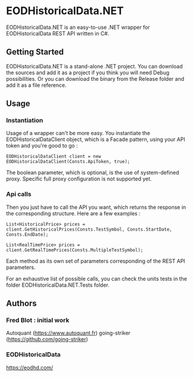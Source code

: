 # EODHistoricalData.NET


EODHistoricalData.NET is an easy-to-use .NET wrapper for EODHistoricalData REST API written in C#.

## Getting Started
EODHistoricalData.NET is a stand-alone .NET project.
You can download the sources and add it as a project if you think you will need Debug possibilities.
Or you can download the binary from the Release folder and add it as a file reference.

## Usage

### Instantiation
Usage of a wrapper can't be more easy.
You instantiate the EODHistoricalDataClient object, which is a Facade pattern, using your API token and you're good to go : 

    EODHistoricalDataClient client = new EODHistoricalDataClient(Consts.ApiToken, true);

The boolean parameter, which is optional, is the use of system-defined proxy.
Specific full proxy configuration is not supported yet.

### Api calls
Then you just have to call the API you want, which returns the response in the corresponding structure.
Here are a few examples : 

    List<HistoricalPrice> prices = client.GetHistoricalPrices(Consts.TestSymbol, Consts.StartDate, Consts.EndDate);

    List<RealTimePrice> prices = client.GetRealTimePrices(Consts.MultipleTestSymbol);

Each method as its own set of parameters corresponding of the REST API parameters.

For an exhaustive list of possible calls, you can check the units tests in the folder EODHistoricalData.NET.Tests folder.

## Authors

### Fred Blot  : initial work
Autoquant (https://www.autoquant.fr)
going-striker (https://github.com/going-striker)

### EODHistoricalData
https://eodhd.com/
